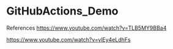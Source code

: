 # GitHubActions_Demo

References
https://www.youtube.com/watch?v=TLB5MY9BBa4

https://www.youtube.com/watch?v=ylEy4eLdhFs 
